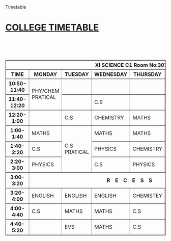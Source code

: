 <!DOCTYPE html>
<html>
  <head> Timetable </head>
<body>
<h1><u> COLLEGE TIMETABLE</u> </h1>
<br><br>
<table><center>
<table border="1" cellspacing="0">
<tr>
<th colspan="8"> XI SCIENCE C1 Room No:307</th>
</tr>
<tr>
<th>TIME</th>
<th>MONDAY</th>
<th>TUESDAY</th>
<th>WEDNESDAY</th>
<th>THURSDAY</th>
<th>FRIDAY</th>
<th>SATURDAY</th>
<th>SUNDAY</th>
</tr>
<tr>
<th> 10:50-11:40</th>
<td rowspan="2"> PHY/CHEM<br> PRATICAL</td>
<td align="center"> </td>
<td align="center"> </td>
<td align="center"> </td>
<td align="center"> </td>
<td rowspan="3"> PHY/CHEM<br>PRATICAL</td>
<th rowspan="12">H<br>O<br>L<br>I<br>D<br>A<br>Y </th>
</tr>
<tr>
<th>11:40-12:20</th>
<td align="center"></td>
<td> C.S </td>
<td align="center"></td>
<td> MATHS </td>
</tr>
<tr>
<th>12:20-1:00</th>
<td align="center"></td>
<td>C.S</td>
<td>CHEMISTRY</td>
<td>MATHS</td>
<td>PHYSICS</td>
</tr>
<tr>
<th>1:00-1:40</th>
<td>MATHS</td>
<td rowspan="3"> C.S<br>PRATICAL</td>
<td>MATHS</td>
<td>MATHS</td>
<td rowspan="3">C.S<br>PRATICAL</td>
<td> C.S</td>
</tr>
<tr>
<th>1:40-2:20</th>
<td>C.S</td>
<td>PHYSICS</td>
<td>CHEMISTRY</td>
<td>ENGLISH</td>
</tr>
<tr>
<th>2:20-3:00</th>
<td>PHYSICS</td>
<td>C.S</td>
<td>PHYSICS</td>
<td>CHEMISTRY</td>
</tr>
<tr>
<th>3:00-3:20</th>
<th colspan="6">R&emsp;E&emsp;C&emsp;E&emsp;S&emsp;S</th>
</tr>
<tr>
<th>3:20-4:00</th>
<td>ENGLISH</td>
<td>ENGLISH</td>
<td>ENGLISH</td>
<td>CHEMISTEY</td>
<td>ENGLISH</td>
<td>C.S</td>
</tr>
<tr>
<th>4:00-4:40</th>
<td>C.S</td>
<td>MATHS</td>
<td>MATHS</td>
<td>C.S</td>
<td>MATHS</td>
<td align="center"></td>
</tr>
<tr>
<th>4:40-5:20</th>
<td align="center"></td>
<td>EVS</td>
<td>MATHS</td>
<td>C.S</td>
<td align="center"></td>
<td align="center"></td>
</tr>
</table>
</body>
</html>
